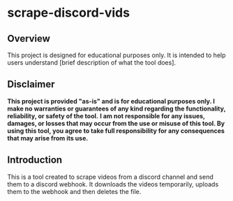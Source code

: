 # scrape-discord-vids

## Overview
This project is designed for educational purposes only. It is intended to help users understand [brief description of what the tool does]. 

## Disclaimer
**This project is provided "as-is" and is for educational purposes only. I make no warranties or guarantees of any kind regarding the functionality, reliability, or safety of the tool.**
**I am not responsible for any issues, damages, or losses that may occur from the use or misuse of this tool. By using this tool, you agree to take full responsibility for any consequences that may arise from its use.**

## Introduction
This is a tool created to scrape videos from a discord channel and send them to a discord webhook.
It downloads the videos temporarily, uploads them to the webhook and then deletes the file.

